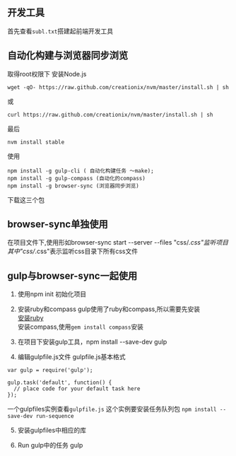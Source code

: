## 开发工具
首先查看`subl.txt`搭建起前端开发工具


## 自动化构建与浏览器同步浏览
取得root权限下
安装Node.js
```
wget -qO- https://raw.github.com/creationix/nvm/master/install.sh | sh 
```
或
```
curl https://raw.github.com/creationix/nvm/master/install.sh | sh
```
最后
```
nvm install stable
```

使用
```
npm install -g gulp-cli ( 自动化构建任务 ～make); 
npm install -g gulp-compass (自动化的compass)
npm install -g browser-sync (浏览器同步浏览)
```
下载这三个包
                       

## browser-sync单独使用

在项目文件下,使用形如browser-sync start --server --files "css/*.css"监听项目
其中"css/*.css"表示监听css目录下所有css文件



## gulp与browser-sync一起使用

1. 使用npm init 初始化项目

2. 安装ruby和compass
gulp使用了ruby和compass,所以需要先安装    
[安装ruby](https://github.com/HiKumho/blog/issues/44)     
安装compass,使用`gem install compass`安装   

3. 在项目下安装gulp工具，npm install --save-dev gulp

4. 编辑gulpfile.js文件
gulpfile.js基本格式
```
var gulp = require('gulp');

gulp.task('default', function() {
  // place code for your default task here
});
```

一个gulpfiles实例查看`gulpfile.js`
这个实例要安装任务队列包
`npm install --save-dev run-sequence`

5. 安装gulpfiles中相应的库

6. Run gulp中的任务
gulp <taskname>








